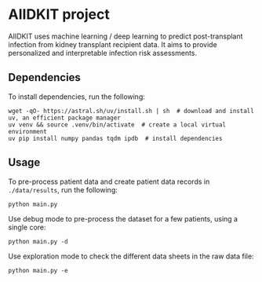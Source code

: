# AIIDKIT project

AIIDKIT uses machine learning / deep learning to predict post-transplant infection from kidney transplant recipient data. It aims to provide personalized and interpretable infection risk assessments.

## Dependencies

To install dependencies, run the following:
```
wget -qO- https://astral.sh/uv/install.sh | sh  # download and install uv, an efficient package manager
uv venv && source .venv/bin/activate  # create a local virtual environment
uv pip install numpy pandas tqdm ipdb  # install dependencies
```

## Usage
To pre-process patient data and create patient data records in `./data/results`, run the following:
```
python main.py
```

Use debug mode to pre-process the dataset for a few patients, using a single core:
```
python main.py -d
```

Use exploration mode to check the different data sheets in the raw data file:
```
python main.py -e
```